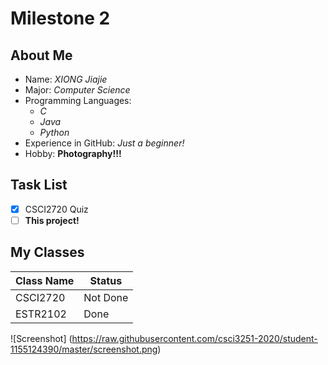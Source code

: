 # Milestone 2  
## About Me  
* Name:
    *XIONG Jiajie*
* Major:
    *Computer Science*
* Programming Languages:
    - *C*
    - *Java*
    - *Python*
* Experience in GitHub:
    *Just a beginner!*
* Hobby:
    **Photography!!!**

## Task List
- [x] CSCI2720 Quiz
- [ ] **This project!**

## My Classes
Class Name | Status
---------- | ------
CSCI2720 | Not Done
ESTR2102 | Done

![Screenshot]
(https://raw.githubusercontent.com/csci3251-2020/student-1155124390/master/screenshot.png)





